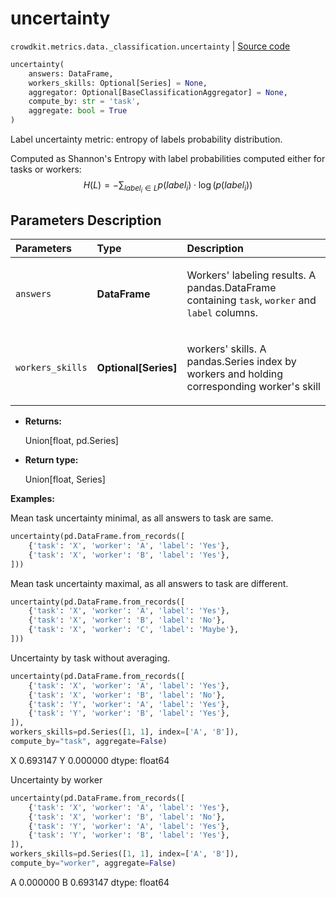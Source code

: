 # uncertainty
`crowdkit.metrics.data._classification.uncertainty` | [Source code](https://github.com/Toloka/crowd-kit/blob/v1.1.0/crowdkit/metrics/data/_classification.py#L102)

```python
uncertainty(
    answers: DataFrame,
    workers_skills: Optional[Series] = None,
    aggregator: Optional[BaseClassificationAggregator] = None,
    compute_by: str = 'task',
    aggregate: bool = True
)
```

Label uncertainty metric: entropy of labels probability distribution.


Computed as Shannon's Entropy with label probabilities computed either for tasks or workers:
$$H(L) = -\sum_{label_i \in L} p(label_i) \cdot \log(p(label_i))$$

## Parameters Description

| Parameters | Type | Description |
| :----------| :----| :-----------|
`answers`|**DataFrame**|<p>Workers&#x27; labeling results. A pandas.DataFrame containing `task`, `worker` and `label` columns.</p>
`workers_skills`|**Optional\[Series\]**|<p>workers&#x27; skills. A pandas.Series index by workers and holding corresponding worker&#x27;s skill</p>

* **Returns:**

  Union[float, pd.Series]

* **Return type:**

  Union\[float, Series\]

**Examples:**

Mean task uncertainty minimal, as all answers to task are same.

```python
uncertainty(pd.DataFrame.from_records([
    {'task': 'X', 'worker': 'A', 'label': 'Yes'},
    {'task': 'X', 'worker': 'B', 'label': 'Yes'},
]))
```

Mean task uncertainty maximal, as all answers to task are different.

```python
uncertainty(pd.DataFrame.from_records([
    {'task': 'X', 'worker': 'A', 'label': 'Yes'},
    {'task': 'X', 'worker': 'B', 'label': 'No'},
    {'task': 'X', 'worker': 'C', 'label': 'Maybe'},
]))
```

Uncertainty by task without averaging.

```python
uncertainty(pd.DataFrame.from_records([
    {'task': 'X', 'worker': 'A', 'label': 'Yes'},
    {'task': 'X', 'worker': 'B', 'label': 'No'},
    {'task': 'Y', 'worker': 'A', 'label': 'Yes'},
    {'task': 'Y', 'worker': 'B', 'label': 'Yes'},
]),
workers_skills=pd.Series([1, 1], index=['A', 'B']),
compute_by="task", aggregate=False)
```
X    0.693147
Y    0.000000
dtype: float64

Uncertainty by worker

```python
uncertainty(pd.DataFrame.from_records([
    {'task': 'X', 'worker': 'A', 'label': 'Yes'},
    {'task': 'X', 'worker': 'B', 'label': 'No'},
    {'task': 'Y', 'worker': 'A', 'label': 'Yes'},
    {'task': 'Y', 'worker': 'B', 'label': 'Yes'},
]),
workers_skills=pd.Series([1, 1], index=['A', 'B']),
compute_by="worker", aggregate=False)
```
A    0.000000
B    0.693147
dtype: float64

